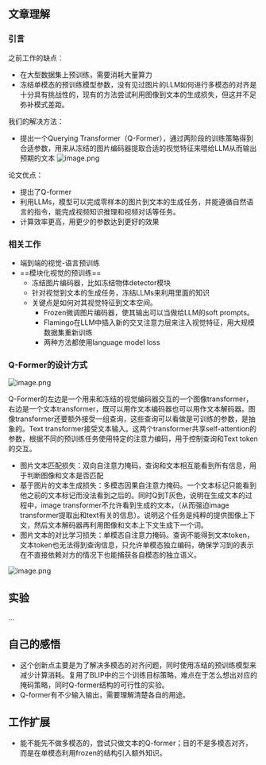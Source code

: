 

## 文章理解
### 引言
之前工作的缺点：
+ 在大型数据集上预训练，需要消耗大量算力
+ 冻结单模态的预训练模型参数，没有见过图片的LLM如何进行多模态的对齐是十分具有挑战性的，现有的方法尝试利用图像到文本的生成损失，但这并不足弥补模式差距。

我们的解决方法：
+ 提出一个Querying Transformer（Q-Former），通过两阶段的训练策略得到合适参数，用来从冻结的图片编码器提取合适的视觉特征来喂给LLM从而输出预期的文本
![image.png](https://cdn.jsdelivr.net/gh/Thomas333333/MyPostImage/Images/20250707140043.png)

论文优点：
+ 提出了Q-former
+ 利用LLMs，模型可以完成零样本的图片到文本的生成任务，并能遵循自然语言的指令，能完成视频知识推理和视频对话等任务。
+ 计算效率更高，用更少的参数达到更好的效果


### 相关工作
+ 端到端的视觉-语言预训练
+ ==模块化视觉的预训练==
	+ 冻结图片编码器，比如冻结物体detector模块
	+ 针对视觉到文本的生成任务，冻结LLMs来利用里面的知识
	+ 关键点是如何对其视觉特征到文本空间。
		+ Frozen微调图片编码器，使其输出可以当做给LLM的soft prompts。
		+ Flamingo在LLM中插入新的交叉注意力层来注入视觉特征，用大规模数据集重新训练
		+ 两种方法都使用language model loss

### Q-Former的设计方式

![image.png](https://cdn.jsdelivr.net/gh/Thomas333333/MyPostImage/Images/20250707143117.png)

Q-Former的左边是一个用来和冻结的视觉编码器交互的一个图像transformer，右边是一个文本transformer，既可以用作文本编码器也可以用作文本解码器。图像transformer还要额外接受一组查询，这些查询可以看做是可训练的参数，是抽象的。Text transformer接受文本输入。这两个transformer共享self-attention的参数，根据不同的预训练任务使用特定的注意力编码，用于控制查询和Text token的交互。
+ 图片文本匹配损失：双向自注意力掩码，查询和文本相互能看到所有信息，用于判断图像和文本是否匹配
+ 基于图片的文本生成损失：多模态因果自注意力掩码。一个文本标记只能看到他之前的文本标记而没法看到之后的。同时Q到T灰色，说明在生成文本的过程中，image transformer不允许看到生成的文本，（从而强迫image transformer提取出和text有关的信息）。说明这个任务是纯粹的提供图像上下文，然后文本解码器再利用图像和文本上下文生成下一个词。
+ 图片文本的对比学习损失：单模态自注意力掩码。查询不能得到文本token，文本token也无法得到查询信息，只允许单模态独立编码，确保学习到的表示在不直接依赖对方的情况下也能捕获各自模态的独立语义。

![image.png](https://cdn.jsdelivr.net/gh/Thomas333333/MyPostImage/Images/20250707150553.png)


## 实验
... 


## 自己的感悟
+ 这个创新点主要是为了解决多模态的对齐问题，同时使用冻结的预训练模型来减少计算消耗。复用了BLIP中的三个训练目标策略，难点在于怎么想出对应的掩码策略，同时Q-former结构的可行性的实验。
+ Q-former有不少输入输出，需要理解清楚各自的用途。

## 工作扩展
+ 能不能先不做多模态的，尝试只做文本的Q-former；目的不是多模态对齐，而是在单模态利用frozen的结构引入额外知识。

